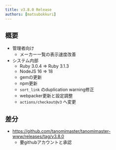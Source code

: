 ```yaml
---
title: v3.8.0 Release
authors: [matsubokkuri]
---
```


## 概要

- 管理者向け
  - メーカー一覧の表示速度改善
- システム内部
  - Ruby 3.0.4 => Ruby 3.1.3
  - NodeJS 16 => 18
  - gemの更新
  - npm更新
  - `sort_link` のduplication warning修正
  - webpacker更新と設定調整
  - `actions/checkout@v3` へ変更

## 差分


- https://github.com/tanomimaster/tanomimaster-www/releases/tag/v3.8.0
  - 要githubアカウントと承認


